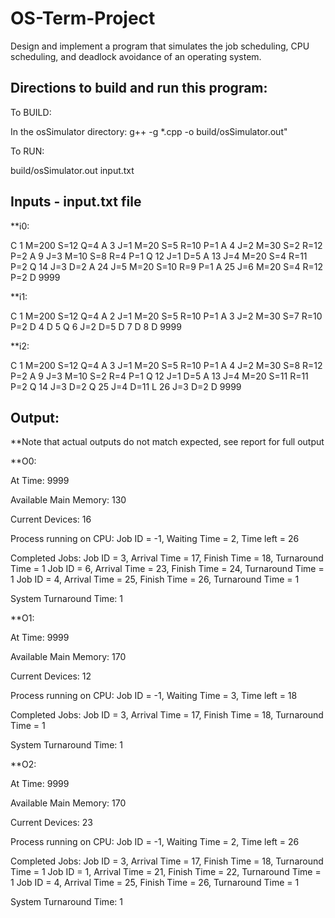 # OS-Term-Project
Design and implement a program that simulates the job scheduling, CPU scheduling, and deadlock avoidance of an operating system.

## Directions to build and run this program:

To BUILD: 

In the osSimulator directory:   g++ -g *.cpp -o build/osSimulator.out"

To RUN:

build/osSimulator.out input.txt

## Inputs - input.txt file

**i0: 

C 1 M=200 S=12 Q=4
A 3 J=1 M=20 S=5 R=10 P=1
A 4 J=2 M=30 S=2 R=12 P=2
A 9 J=3 M=10 S=8 R=4 P=1
Q 12 J=1 D=5
A 13 J=4 M=20 S=4 R=11 P=2
Q 14 J=3 D=2
A 24 J=5 M=20 S=10 R=9 P=1
A 25 J=6 M=20 S=4 R=12 P=2
D 9999


**i1: 

C 1 M=200 S=12 Q=4
A 2 J=1 M=20 S=5 R=10 P=1
A 3 J=2 M=30 S=7 R=10 P=2
D 4
D 5
Q 6 J=2 D=5
D 7
D 8
D 9999


**i2:

C 1 M=200 S=12 Q=4
A 3 J=1 M=20 S=5 R=10 P=1
A 4 J=2 M=30 S=8 R=12 P=2
A 9 J=3 M=10 S=2 R=4 P=1
Q 12 J=1 D=5
A 13 J=4 M=20 S=11 R=11 P=2
Q 14 J=3 D=2
Q 25 J=4 D=11
L 26 J=3 D=2
D 9999


## Output:
**Note that actual outputs do not match expected, see report for full output

**O0: 

At Time: 9999

Available Main Memory: 130

Current Devices: 16

Process running on CPU: Job ID = -1, Waiting Time = 2, Time left = 26

Completed Jobs:
Job ID = 3, Arrival Time = 17, Finish Time = 18, Turnaround Time = 1
Job ID = 6, Arrival Time = 23, Finish Time = 24, Turnaround Time = 1
Job ID = 4, Arrival Time = 25, Finish Time = 26, Turnaround Time = 1

System Turnaround Time: 1


**O1:

At Time: 9999

Available Main Memory: 170

Current Devices: 12

Process running on CPU: Job ID = -1, Waiting Time = 3, Time left = 18

Completed Jobs:
Job ID = 3, Arrival Time = 17, Finish Time = 18, Turnaround Time = 1

System Turnaround Time: 1


**O2:

At Time: 9999

Available Main Memory: 170

Current Devices: 23

Process running on CPU: Job ID = -1, Waiting Time = 2, Time left = 26

Completed Jobs: 
Job ID = 3, Arrival Time = 17, Finish Time = 18, Turnaround Time = 1
Job ID = 1, Arrival Time = 21, Finish Time = 22, Turnaround Time = 1
Job ID = 4, Arrival Time = 25, Finish Time = 26, Turnaround Time = 1

System Turnaround Time: 1





